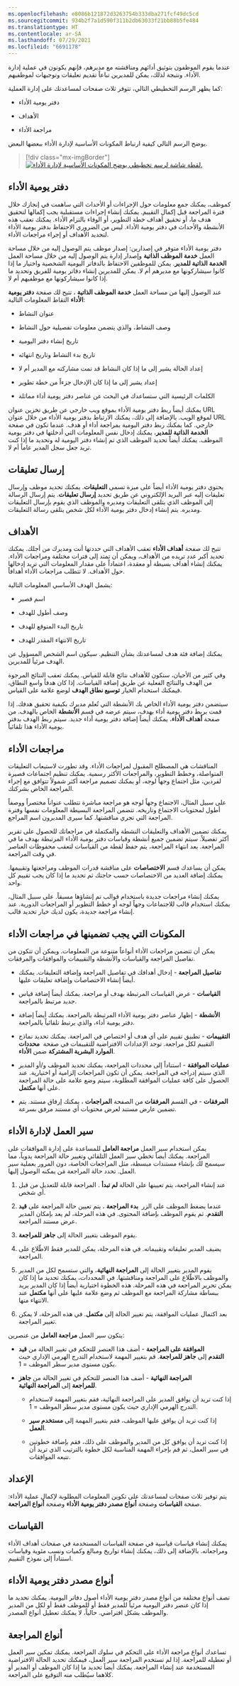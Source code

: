 ```yaml
---
ms.openlocfilehash: e8086b121872d3263754b333dba271fcf49dc5cd
ms.sourcegitcommit: 934b2f7a1d590f311b2db63033f21bb88b5fe484
ms.translationtype: HT
ms.contentlocale: ar-SA
ms.lasthandoff: 07/29/2021
ms.locfileid: "6691178"
---
```

عندما يقوم الموظفون بتوثيق أدائهم ومناقشته مع مديرهم، فإنهم يكونون في عملية إدارة الأداء. ونتيجة لذلك، يمكن للمديرين تباعاً تقديم تعليقات وتوجيهات لموظفيهم.

كما يظهر الرسم التخطيطي التالي، تتوفر ثلاث صفحات لمساعدتك على إدارة العملية:

-   دفتر يومية الأداء

-   الأهداف

-   مراجعة الأداء

يوضح الرسم التالي كيفية ارتباط المكونات الأساسية لإدارة الأداء ببعضها البعض.

> [!div class="mx-imgBorder"]
> [![لقطة شاشة لرسم تخطيطي يوضح المكونات الأساسية لإدارة الأداء.](../media/performance.png)](../media/performance.png#lightbox)

## <a name="performance-journal"></a>دفتر يومية الأداء

كموظف، يمكنك جمع معلومات حول الإجراءات أو الأحداث التي ساهمت في إنجازك خلال فترة المراجعة قبل إكمال التقييم. يمكنك إنشاء إجراءات مستقبلية يجب إكمالها لتحقيق هدف ما، أو تحقيق أهداف خطة التطوير، أو الوفاء بالتزام الأداء. يمكنك تعقب هذه الأنشطة والأحداث في دفتر يومية الأداء. ليس من الضروري الاحتفاظ بدفتر يومية الأداء لتحديد الأهداف أو إجراء مراجعات الأداء.

دفتر يومية الأداء متوفر في إصدارين: إصدار موظف يتم الوصول إليه من خلال مساحة العمل **خدمة الموظف الذاتية** وإصدار إدارة يتم الوصول إليه من خلال مساحة العمل **الخدمة الذاتية للمدير**. يمكن للموظفين الاحتفاظ بالدفاتر اليومية الشخصية واختيار ما إذا كانوا سيشاركونها مع مديرهم أم لا. يمكن للمديرين إنشاء دفاتر يومية للفريق وتحديد ما إذا كانوا سيشاركونها مع موظفيهم أم لا.

عند الوصول إليها من مساحة العمل **خدمة الموظف الذاتية** ، تتيح لك صفحة **دفتر يومية الأداء** التقاط المعلومات التالية:

-   عنوان النشاط

-   وصف النشاط، والذي يتضمن معلومات تفصيلية حول النشاط

-   تاريخ إنشاء دفتر اليومية

-   تاريخ بدء النشاط وتاريخ انتهائه

-   إعداد الحالة يشير إلى ما إذا كان النشاط قد تمت مشاركته مع المدير أم لا

-   إعداد يشير إلى ما إذا كان الإدخال جزءاً من خطة تطوير

-   الكلمات الرئيسية التي ستساعدك في البحث عن عناصر دفتر يومية أداء مماثلة

يمكنك أيضاً ربط دفتر يومية الأداء بموقع ويب خارجي عن طريق تخزين عنوان URL لموقع الويب. بالإضافة إلى ذلك، يمكنك الارتباط بدفتر يومية الأداء من خلال عنوان URL خارجي. كما يمكنك ربط دفتر اليومية بمراجعة أداء أو هدف. عندما تكون في صفحة **الخدمة الذاتية للمدير**، يمكنك إدخال نفس المعلومات التي أدخلتها في دفتر يومية الموظف. يمكنك أيضاً تحديد الموظف الذي تم إنشاء دفتر اليومية له وتحديد ما إذا كنت تريد جعل سجل المدير عاماً أم لا.

## <a name="send-feedback"></a>إرسال تعليقات

يحتوي دفتر يومية الأداء أيضاً على ميزة تسمى **التعليقات**. يمكنك تحديد موظف وإرسال تعليقات إليه عبر البريد الإلكتروني عن طريق تحديد **إرسال تعليقات**.
يتم إرسال الرسالة إلى الموظف الذي يتلقى التعليقات ومديره والموظف الذي يقوم بإرسال التعليقات ومديره. يتم إنشاء إدخال دفتر يومية الأداء لكل شخص يتلقى رسالة التعليقات.

## <a name="goals"></a>الأهداف

تتيح لك صفحة **أهداف الأداء** تعقب الأهداف التي حددتها أنت ومديرك من أجلك. يمكنك تحديد أكبر عدد تريده من الأهداف، ويمكن أن تمتد إلى فترات مختلفة ومراجعات الأداء. يمكنك إنشاء أهداف بسيطة أو معقدة، اعتماداً على مقدار المعلومات التي تريد إدخالها حول الأهداف. لا تتطلب مراجعات الأداء أهدافاً.

يشمل الهدف الأساسي المعلومات التالية:

-   اسم قصير

-   وصف أطول للهدف

-   تاريخ البدء المتوقع للهدف

-   تاريخ الانتهاء المقدر للهدف

يمكنك إضافة فئة هدف لمساعدتك بشأن التنظيم. سيكون اسم الشخص المسؤول عن الهدف مرئياً للمديرين.

وفي كثير من الأحيان، ستكون للأهداف نتائج قابلة للقياس. يمكنك تعقب النتائج المرجوة من الهدف والنتائج الفعلية عن طريق إضافة القياسات. إذا كان هدفاً واسع النطاق، فيمكنك استخدام الخيار **توسيع نطاق الهدف** لوضع علامة على القياس.

سيتضمن دفتر يومية الأداء الخاص بك الأنشطة التي تُعلم مديرك بكيفية تحقيق هدفك. إذا قمت بربط دفتر يومية أداء بهدف، سيتم عرضه في قسم **الأنشطة** الخاص بالهدف. من صفحة **أهداف الأداء**، يمكنك أيضاً إضافة دفتر يومية أداء جديد.
سيتم ربط الهدف بدفتر يومية الأداء هذا تلقائياً.

## <a name="performance-reviews"></a>مراجعات الأداء

المناقشات هي المصطلح المقبول لمراجعات الأداء. وقد تطورت لاستيعاب التعليقات المتواصلة، وخطط التطوير، والمراجعات الأكثر رسمية.
يمكنك تنظيم اجتماعات قصيرة لفردين، مثل اجتماع وجهاً لوجه، أو يمكنك تصميم مراجعة أكثر شمولاً تتوافق مع إجراء المراجعة الخاص بشركتك.

على سبيل المثال، الاجتماع وجهاً لوجه هو مراجعة مباشرة تتطلب عنواناً مختصراً ووصفاً أطول لمحتويات الاجتماع وتاريخه. تتضمن المراجعة البسيطة المعلومات نفسها وفترة المراجعة التي تجري مناقشتها. كما سيرى المديرون اسم المراجع.

يمكنك تضمين الأهداف والتعليقات النشطة والمكتملة في مراجعاتك للحصول على تقرير أكثر تفصيلاً. سيتم تضمين جميع أنشطة وقياسات دفتر يومية الأداء المرتبطة بهدف ما في المراجعة. بعد انتهاء المراجعة، يتم حفظ لقطة من القياسات لتعقب محفوظات العناصر في وقت المراجعة.

يمكن أن يساعدك قسم **الاختصاصات** على مناقشة قدرات الموظف ومراجعتها وتقييمها. يمكنك إضافة العديد من الاختصاصات حسب حاجتك ثم تحديد ما إذا كان يجب تقييم كل واحد.

يمكنك إنشاء مراجعات جديدة باستخدام قوالب تم إنشاؤها مسبقاً. على سبيل المثال، يمكنك استخدام قالب للاجتماعات وجهاً لوجه أو خطط التطوير أو المراجعات الدورية.
عند إنشاء مراجعة جديدة، يكون لديك خيار تحديد قالب.

## <a name="components-to-include-in-performance-reviews"></a>المكونات التي يجب تضمينها في مراجعات الأداء

يمكن أن تتضمن مراجعات الأداء أنواعاً متنوعة من المعلومات. ويمكن أن تتكون من تفاصيل المراجعة والقياسات والأنشطة والتقييمات والموافقات والمرفقات.

-   **تفاصيل المراجعة** - إدخال أهدافك في تفاصيل المراجعة وإضافة التعليقات. يمكنك أيضاً إنشاء الاختصاصات وإضافة تعليقات عليها.

-   **القياسات** - عرض القياسات المرتبطة بهدف أو مراجعة. يمكنك أيضاً إضافة قياس جديد مرتبط بالمراجعة.

-   **الأنشطة** - إظهار عناصر دفتر يومية الأداء المرتبطة بالمراجعة. يمكنك أيضاً إضافة دفتر يومية أداء، والذي يرتبط تلقائياً بالمراجعة.

-   **التقييمات** - تطبيق تقييم على أي هدف أو اختصاص في المراجعة. يمكنك تحديد نماذج التقييم لكل مراجعة. توجد الإعدادات الافتراضية للتقييمات في صفحة  **محددات الموارد البشرية المشتركة** ضمن **الأداء**.

-   **عمليات الموافقة** - استناداً إلى محددات المراجعة، يمكنك تحديد الموظف و/أو المدير الذي سيتم إدراجه في المراجعة. يمكن أن تكون المراجعات إلزامية أو اختيارية. عند الحصول على كافة عمليات الموافقة المطلوبة، سيتم وضع علامة على حالة المراجعة على أنها **مكتمل**.

-   **المرفقات** - في القسم **المرفقات** من الصفحة **المراجعات** ، يمكنك إرفاق مستند. يتم تضمين عارض مستند لعرض محتويات أي مستند مرفق بسرعة.

## <a name="workflow-for-performance-management"></a>سير العمل لإدارة الأداء

يمكن استخدام سير العمل **مراجعة العامل** للمساعدة على إدارة الموافقات على المراجعة. يمكنك أيضاً تخطي سير العمل التلقائي وتغيير حالة المراجعة يدوياً، مما سيسمح لك بإنشاء مستندات مبسطة، مثل المراجعات الخاصة، دون المرور بعملية سير العمل. تحدد حالة المراجعة مَن يمكنه الوصول إليها.

1.  عند إنشاء المراجعة، يتم تعيينها على الحالة **‏‏لم تبدأ** . المراجعة قابلة للتعديل من قبل أي شخص.

1.  عندما يضغط الموظف على الزر  **بدء المراجعة** ، يتم تعيين حالة المراجعة على **قيد التقدم**. ثم يقوم الموظف بإضافة المحتوى. في هذه المرحلة، لم يعد بإمكان المدير عرض مستند المراجعة.

1.  يقوم الموظف بتغيير الحالة إلى **جاهز للمراجعة**.

1.  يضيف المدير تعليقاته وتقييماته. في هذه المرحلة، يمكن للمدير فقط الاطّلاع على المراجعة.

1.  يقوم المدير بتغيير الحالة إلى **المراجعة النهائية**، والتي ستسمح لكل من المدير والموظف بالاطّلاع على المراجعة ومناقشتها. في المحددات، يمكنك تحديد ما إذا كان يمكن تحرير المراجعة في هذه المرحلة. هذه الخطوة اختيارية أيضاً إذا كان المدير يريد ببساطة مشاركة المراجعة مع الموظف ثم وضع علامة عليها على أنها **مكتمل** عند الانتهاء منها.

1.  بعد اكتمال عمليات الموافقة، يتم تغيير الحالة إلى **مكتمل**.
    في هذه المرحلة، لا يمكن تغيير المراجعة.

يتكون سير العمل **مراجعة العامل** من عنصرين:

- **الموافقة على المراجعة** - أضف هذا العنصر للتحكم في تغيير الحالة من **قيد التقدم** إلى **جاهز للمراجعة**. قم بتغيير المهمة لاستخدام التدرج الهرمي الإداري حيث يكون مستوى مدير سطر الموظف = 1.

- **المراجعة النهائية** - أضف هذا العنصر للتحكم في تغيير الحالة من **جاهز للمراجعة** إلى **المراجعة النهائية**.

   -    إذا كنت تريد أن يوافق المدير على المراجعة النهائية، فقم بتغيير المهمة لاستخدام التدرج الهرمي الإداري حيث يكون مستوى مدير سطر الموظف = 1.

    -   إذا كنت تريد أن يوافق عليها الموظف، فقم بتغيير المهمة إلى **مستخدم سير العمل**.

    -   إذا كنت تريد أن يوافق كل من المدير والموظف على ذلك، فقم بإضافة خطوتين في سير العمل، ثم قم بإجراء المهمة المناسبة لكل خطوة بالترتيب الذي تريد أن تتبعه الموافقات.

## <a name="setup"></a>الإعداد

يتم توفير ثلاث صفحات لمساعدتك على تكوين المعلومات المطلوبة لإكمال عملية الأداء: صفحة **القياسات** وصفحة **أنواع مصدر دفتر يومية الأداء** وصفحة **أنواع المراجعة**. 

## <a name="measurements"></a>القياسات

يمكنك إنشاء قياسات قياسية في صفحة القياسات المستخدمة في صفحات أهداف الأداء ومراجعاته. بالإضافة إلى ذلك، يمكنك إنشاء تواريخ ومبالغ وكميات ونسب مئوية وقياسات استناداً إلى نموذج التقييم.

## <a name="performance-journal-source-types"></a>أنواع مصدر دفتر يومية الأداء

تصف أنواع مختلفة من أنواع مصدر دفتر يومية الأداء أصول دفاتر اليومية. يمكنك تحديد ما إذا كان عنصر دفتر اليومية مرئياً للمدير فقط أو للموظف فقط أو لكل من المدير والموظف بشكل افتراضي. حالياً، لا يمكنك تعطيل أنواع المصدر.

## <a name="review-types"></a>أنواع المراجعة

تساعدك أنواع مراجعة الأداء على التحكم في سلوك المراجعة. يمكنك تمكين سير العمل أو تعطيله للمراجعة. إذا لم تستخدم المراجعة سير العمل، فيمكنك تحديد الحالة الافتراضية المستخدمة عند إنشاء المراجعة. يمكنك أيضاً تحديد ما إذا كان الموظف أو المدير أو كلاهما سيُطلب منه التوقيع على المراجعة.
